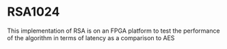 # RSA1024
This implementation of RSA is on an FPGA platform to test the performance of the algorithm in terms of latency as a comparison to AES
